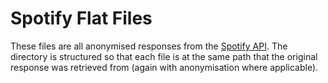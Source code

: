 # Spotify Flat Files

These files are all anonymised responses from the [Spotify API](https://developer.spotify.com/documentation/web-api/reference/).
The directory is structured so that each file is at the same path that the original response was retrieved from (again with anonymisation where applicable).
